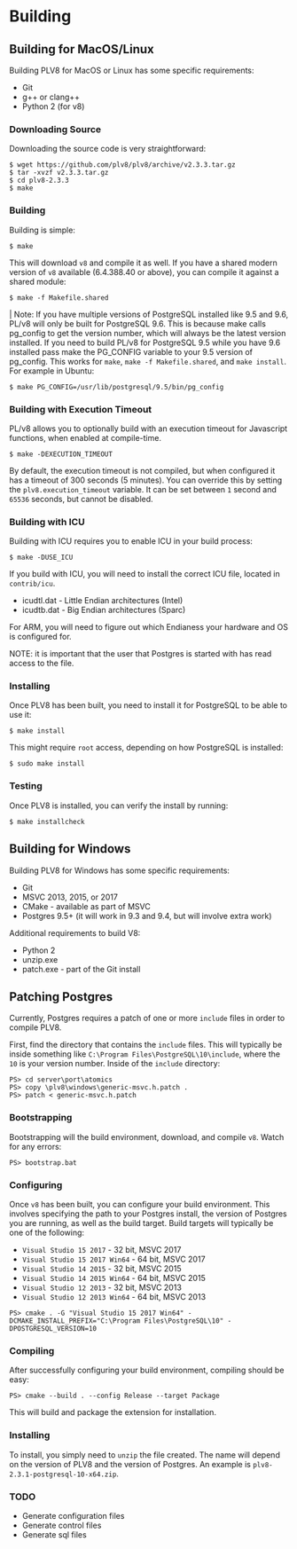 # Building

## Building for MacOS/Linux

Building PLV8 for MacOS or Linux has some specific requirements:

* Git
* g++ or clang++
* Python 2 (for v8)

### Downloading Source

Downloading the source code is very straightforward:

```
$ wget https://github.com/plv8/plv8/archive/v2.3.3.tar.gz
$ tar -xvzf v2.3.3.tar.gz
$ cd plv8-2.3.3
$ make
```

### Building

Building is simple:

```
$ make
```

This will download `v8` and compile it as well.  If you have a shared modern
version of `v8` available (6.4.388.40 or above), you can compile it against a
shared module:

```
$ make -f Makefile.shared
```

| Note: If you have multiple versions of PostgreSQL installed like 9.5 and 9.6, PL/v8 will only be built for PostgreSQL 9.6. This is because make calls pg_config to get the version number, which will always be the latest version installed. If you need to build PL/v8 for PostgreSQL 9.5 while you have 9.6 installed pass make the PG_CONFIG variable to your 9.5 version of pg_config. This works for `make`, `make -f Makefile.shared`, and `make install`. For example in Ubuntu:

```
$ make PG_CONFIG=/usr/lib/postgresql/9.5/bin/pg_config
```

### Building with Execution Timeout

PL/v8 allows you to optionally build with an execution timeout for Javascript
functions, when enabled at compile-time.

```
$ make -DEXECUTION_TIMEOUT
```

By default, the execution timeout is not compiled, but when configured it has a
timeout of 300 seconds (5 minutes). You can override this by setting the
`plv8.execution_timeout` variable. It can be set between `1` second and `65536`
seconds, but cannot be disabled.

### Building with ICU

Building with ICU requires you to enable ICU in your build process:

```
$ make -DUSE_ICU
```

If you build with ICU, you will need to install the correct ICU file, located in
`contrib/icu`.

* icudtl.dat - Little Endian architectures (Intel)
* icudtb.dat - Big Endian architectures (Sparc)

For ARM, you will need to figure out which Endianess your hardware and OS is
configured for.

NOTE: it is important that the user that Postgres is started with has read
access to the file.

### Installing

Once PLV8 has been built, you need to install it for PostgreSQL to be able to use
it:

```
$ make install
```

This might require `root` access, depending on how PostgreSQL is installed:

```
$ sudo make install
```


### Testing

Once PLV8 is installed, you can verify the install by running:

```
$ make installcheck
```

## Building for Windows

Building PLV8 for Windows has some specific requirements:

* Git
* MSVC 2013, 2015, or 2017
* CMake - available as part of MSVC
* Postgres 9.5+ (it will work in 9.3 and 9.4, but will involve extra work)

Additional requirements to build V8:

* Python 2
* unzip.exe
* patch.exe - part of the Git install

## Patching Postgres

Currently, Postgres requires a patch of one or more `include` files in order to
compile PLV8.

First, find the directory that contains the `include` files.  This will typically
be inside something like `C:\Program Files\PostgreSQL\10\include`, where the `10`
is your version number.  Inside of the `include` directory:

```
PS> cd server\port\atomics
PS> copy \plv8\windows\generic-msvc.h.patch .
PS> patch < generic-msvc.h.patch
```

### Bootstrapping

Bootstrapping will the build environment, download, and compile `v8`.  Watch for
any errors:

```
PS> bootstrap.bat
```

### Configuring

Once `v8` has been built, you can configure your build environment.  This involves
specifying the path to your Postgres install, the version of Postgres you are
running, as well as the build target.  Build targets will typically be one of the
following:

* `Visual Studio 15 2017` - 32 bit, MSVC 2017
* `Visual Studio 15 2017 Win64` - 64 bit, MSVC 2017
* `Visual Studio 14 2015` - 32 bit, MSVC 2015
* `Visual Studio 14 2015 Win64` - 64 bit, MSVC 2015
* `Visual Studio 12 2013` - 32 bit, MSVC 2013
* `Visual Studio 12 2013 Win64` - 64 bit, MSVC 2013

```
PS> cmake . -G "Visual Studio 15 2017 Win64" -DCMAKE_INSTALL_PREFIX="C:\Program Files\PostgreSQL\10" -DPOSTGRESQL_VERSION=10
```

### Compiling

After successfully configuring your build environment, compiling should be easy:

```
PS> cmake --build . --config Release --target Package
```

This will build and package the extension for installation.

### Installing

To install, you simply need to `unzip` the file created.  The name will depend
on the version of PLV8 and the version of Postgres.  An example is
`plv8-2.3.1-postgresql-10-x64.zip`.

### TODO

* Generate configuration files
* Generate control files
* Generate sql files
